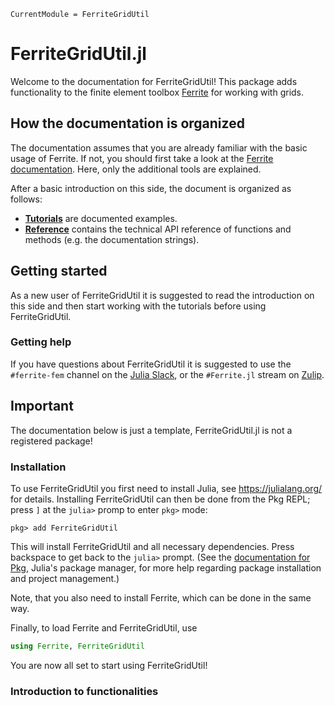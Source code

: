 ```@meta
CurrentModule = FerriteGridUtil
```

# FerriteGridUtil.jl

Welcome to the documentation for FerriteGridUtil!
This package adds functionality to the
finite element toolbox [Ferrite](https://github.com/Ferrite-FEM/Ferrite.jl) for working
with grids.

## How the documentation is organized

The documentation assumes that you are already familiar with the basic usage of Ferrite.
If not, you should first take a look at the [Ferrite documentation](https://ferrite-fem.github.io/Ferrite.jl/dev/).
Here, only the additional tools are explained.

After a basic introduction on this side, the document is organized as follows:

 - [**Tutorials**](tutorials/index.md) are documented examples.
 - [**Reference**](reference/index.md) contains the technical API reference of functions and
   methods (e.g. the documentation strings).

## Getting started

As a new user of FerriteGridUtil it is suggested to read the introduction on this side
and then start working with the tutorials before using FerriteGridUtil.

### Getting help

If you have questions about FerriteGridUtil it is suggested to use the `#ferrite-fem` channel on the
[Julia Slack](https://julialang.org/slack/), or the `#Ferrite.jl` stream on
[Zulip](https://julialang.zulipchat.com/).

## Important
The documentation below is just a template, FerriteGridUtil.jl is not a registered package!  

### Installation

To use FerriteGridUtil you first need to install Julia, see <https://julialang.org/> for details.
Installing FerriteGridUtil can then be done from the Pkg REPL; press `]` at the `julia>` promp to
enter `pkg>` mode:

```
pkg> add FerriteGridUtil
```

This will install FerriteGridUtil and all necessary dependencies. Press backspace to get back to the
`julia>` prompt. (See the [documentation for Pkg](https://pkgdocs.julialang.org/), Julia's
package manager, for more help regarding package installation and project management.)

Note, that you also need to install Ferrite, which can be done in the same way.

Finally, to load Ferrite and FerriteGridUtil, use

```julia
using Ferrite, FerriteGridUtil
```

You are now all set to start using FerriteGridUtil!

### Introduction to functionalities

